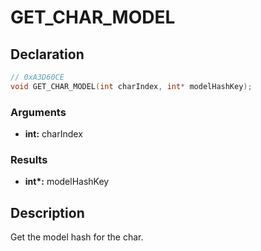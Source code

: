 # GET_CHAR_MODEL

## Declaration
```cpp
// 0xA3D60CE
void GET_CHAR_MODEL(int charIndex, int* modelHashKey);
```

### Arguments
- **int:** charIndex

### Results
- **int\*:** modelHashKey

## Description
Get the model hash for the char.